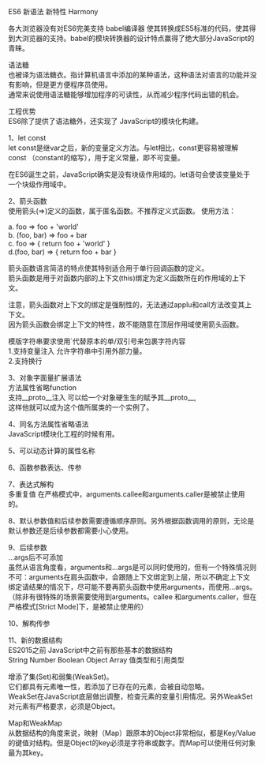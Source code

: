 ES6  新语法  新特性  Harmony

各大浏览器没有对ES6完美支持   babel编译器  使其转换成ES5标准的代码，使其得到大浏览器的支持。babel的模块转换器的设计特点赢得了绝大部分JavaScript的青睐。

语法糖 <br> 
也被译为语法糖衣。指计算机语言中添加的某种语法，这种语法对语言的功能并没有影响，但是更方便程序员使用。 <br>
通常来说使用语法糖能够增加程序的可读性，从而减少程序代码出错的机会。

工程优势 <br>
ES6除了提供了语法糖外，还实现了 JavaScript的模块化构建。

1、let const <br>
let const是继var之后，新的变量定义方法。与let相比，const更容易被理解 const （constant的缩写），用于定义常量，即不可变量。

在ES6诞生之前，JavaScript确实是没有块级作用域的。let语句会使该变量处于一个块级作用域中。

2、箭头函数 <br>
使用箭头(=>)定义的函数，属于匿名函数。不推荐定义式函数。
使用方法：

a. foo => foo + 'world'  <br>
b. (foo, bar) => foo + bar <br>
c. foo => {
	return foo + 'world'
}  <br>
d.(foo, bar) => {
	return foo + bar
}

箭头函数语言简洁的特点使其特别适合用于单行回调函数的定义。 <br>
箭头函数是用于对函数内部的上下文(this)绑定为定义函数所在的作用域的上下文。

注意，箭头函数对上下文的绑定是强制性的，无法通过applu和call方法改变其上下文。 <br>
因为箭头函数会绑定上下文的特性，故不能随意在顶层作用域使用箭头函数。

模版字符串要求使用`代替原本的单/双引号来包裹字符内容  <br>
1.支持变量注入   允许字符串中引用外部力量。 <br>
2.支持换行

3、对象字面量扩展语法 <br>
方法属性省略function       <br>
支持__proto__注入  可以给一个对象硬生生的赋予其__proto__,  <br>这样他就可以成为这个值所属类的一个实例了。

4、同名方法属性省略语法  <br>
JavaScript模块化工程的时候有用。

5、可以动态计算的属性名称 <br>

6、函数参数表达、传参

7、表达式解构 <br>  多重复值
在严格模式中，arguments.callee和arguments.caller是被禁止使用的。

8、默认参数值和后续参数需要遵循顺序原则。另外根据函数调用的原则，无论是默认参数还是后续参数都需要小心使用。

9、后续参数  <br>
...args后不可添加  <br>
虽然从语言角度看，arguments和...args是可以同时使用的，但有一个特殊情况则不可：arguments在肩头函数中，会跟随上下文绑定到上层，所以不确定上下文绑定请结果的情况下，尽可能不要再箭头函数中使用arguments，而使用...args。（除非有很特殊的场景需要使用到arguments。callee 和arguments.caller，但在严格模式[Strict Mode]下，是被禁止使用的）

10、解构传参 <br>

11、新的数据结构  <br>
ES2015之前 JavaScript中之前有那些基本的数据结构  <br>
String  Number  Boolean  Object Array  值类型和引用类型 <br>

增添了集(Set)和弱集(WeakSet)。 <br>
它们都具有元素唯一性，若添加了已存在的元素，会被自动忽略。 <br>
WeakSet在JavaScript底层做出调整，检查元素的变量引用情况。另外WeakSet对元素有严格要求，必须是Object。

Map和WeakMap <br>
从数据结构的角度来说，映射（Map）跟原本的Object非常相似，都是Key/Value的键值对结构。但是Object的key必须是字符串或数字。而Map可以使用任何对象最为其key。
